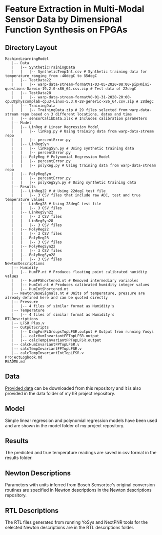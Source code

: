 # Feature Extraction in Multi-Modal Sensor Data by Dimensional Function Synthesis on FPGAs

## Directory Layout
```
MachineLearningModel
   |-- Data
   |   |-- SyntheticTrainingData
   |   |   |-- SyntheticTempInt.csv # Synthetic training data for temperature ranging from -40degC to 85degC
   |   |-- TestData22
   |   |   |-- warp-data-stream-formatV1-03-05-2020-08:00-pip@mini-questions-Darwin-19.2.0-x86_64.csv.zip # Test data of 22degC 
   |   |-- TestData28
   |   |   |-- warp-data-stream-formatV0-01-31-2020-20:00-cpu3@physcomplab-cpu3-Linux-5.3.0-28-generic-x86_64.csv.zip # 28degC
   |   |-- TrainingData
   |   |   |-- TrainingData.zip # 29 files selected from warp-data-stream repo based on 3 different locations, dates and time 
   |   |-- sensorCalibData.xlsx # Includes calibration parameters
   |-- Model
   |   |-- LinReg # Linear Regression Model
   |   |   |-- linReg.py # Using training data from warp-data-stream repo
   |   |   |-- percentError.py
   |   |-- LinRegSyn
   |   |   |-- linRegSyn.py # Using synthetic training data 
   |   |   |-- percentError.py
   |   |-- PolyReg # Polynomial Regression Model
   |   |   |-- percentError.py 
   |   |   |-- polyReg.py # Using training data from warp-data-stream repo
   |   |-- PolyRegSyn
   |   |   |-- percentError.py
   |   |   |-- polyRegSyn.py # Using synthetic training data 
   |-- Results
   |   |-- LinReg22 # # Using 22degC test file
   |   |   |-- 3 CSV files that include raw ADC, test and true temperature values 
   |   |-- LinReg28 # Using 28degC test file
   |   |   |-- 3 CSV files 
   |   |-- LinRegSyn22
   |   |   |-- 3 CSV files 
   |   |-- LinRegSyn28
   |   |   |-- 3 CSV files 
   |   |-- PolyReg22
   |   |   |-- 3 CSV files 
   |   |-- PolyReg28
   |   |   |-- 3 CSV files 
   |   |-- PolyRegSyn22
   |   |   |-- 3 CSV files 
   |   |-- PolyRegSyn28
   |   |   |-- 3 CSV files 
NewtonDescriptions
   |-- Humidity
   |   |-- HumFP.nt # Produces floating point calibrated humidity values
   |   |-- HumFPShortened.nt # Removed intermediary variables
   |   |-- HumInt.nt # Produces calibrated humidity integer values
   |   |-- HumIntShortened.nt
   |-- NewtonBaseSignals.nt # Units of temperature, pressure are already defined here and can be quoted directly
   |-- Pressure
   |   |-- 4 files of similar format as Humidity's
   |-- Temperature
   |   |-- 4 files of similar format as Humidity's
RTLDescriptions
   |-- LFSR_Plus.v
   |-- OutputScripts
   |   |-- DragForPiGroupsTopLFSR.output # Output from running Yosys
   |   |-- calcHumInvariantFPTopLFSR.output
   |   |-- calcTempInvariantFPTopLFSR.output
   |-- calcHumInvariantFPTopLFSR.v
   |-- calcTempInvariantFPTopLFSR.v
   |-- calcTempInvariantIntTopLFSR.v
ProjectLogbook.md
README.md
```

## Data

[Provided data](https://github.com/physical-computation/Warp-data-stream) can be downloaded from this repository and it is also provided in the data folder of my IIB project repository.

## Model

Simple linear regression and polynomial regression models have been used and are shown in the model folder of my project repository.

## Results

The predicted and true temperature readings are saved in csv format in the results folder.

## Newton Descriptions

Parameters with units inferred from Bosch Sensortec's original conversion routines are specified in Newton descriptions in the Newton descriptions repository.

## RTL Descriptions

The RTL files generated from running YoSys and NextPNR tools for the selected Newton descriptions are in the RTL descriptions folder. 
